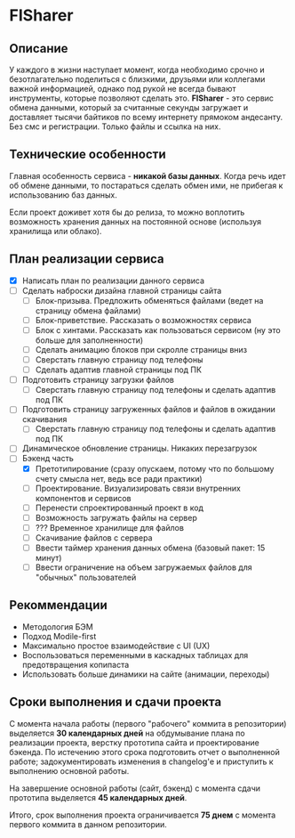 # FISharer

## Описание

У каждого в жизни наступает момент, когда необходимо срочно и безотлагательно поделиться с близкими, друзьями или коллегами важной информацией, однако под рукой не всегда бывают инструменты, которые позволяют сделать это. **FISharer** - это сервис обмена данными, который за считанные секунды загружает и доставляет тысячи байтиков по всему интернету прямоком андесанту. Без смс и регистрации. Только файлы и ссылка на них.

## Технические особенности

Главная особенность сервиса - **никакой базы данных**. Когда речь идет об обмене данными, то постараться сделать обмен ими, не прибегая к использованию баз данных. 

Если проект доживет хотя бы до релиза, то можно воплотить возможность хранения данных на постоянной основе (используя хранилища или облако).

## План реализации сервиса

- [X] Написать план по реализации данного сервиса
- [ ] Сделать наброски дизайна главной страницы сайта
  - [ ] Блок-призыва. Предложить обменяться файлами (ведет на страницу обмена файлами)
  - [ ] Блок-приветствие. Рассказать о возможностях сервиса
  - [ ] Блок с хинтами. Рассказать как пользоваться сервисом (ну это больше для заполненности)
  - [ ] Сделать анимацию блоков при скролле страницы вниз
  - [ ] Сверстать главную страницу под телефоны
  - [ ] Сделать адаптив главной страницы под ПК
- [ ] Подготовить страницу загрузки файлов
  - [ ] Сверстать главную страницу под телефоны и сделать адаптив под ПК
- [ ] Подготовить страницу загруженных файлов и файлов в ожидании скачивания
  - [ ] Сверстать главную страницу под телефоны и сделать адаптив под ПК
- [ ] Динамическое обновление страницы. Никаких перезагрузок
- [ ] Бэкенд часть
  - [x] Претотипирование (сразу опускаем, потому что по большому счету смысла нет, ведь все ради практики)
  - [ ] Проектирование. Визуализировать связи внутренних компонентов и сервисов
  - [ ] Перенести спроектированный проект в код
  - [ ] Возможность загружать файлы на сервер
  - [ ] ??? Временное хранилище для файлов
  - [ ] Скачивание файлов с сервера
  - [ ] Ввести таймер хранения данных обмена (базовый пакет: 15 минут)
  - [ ] Ввести ограничение на объем загружаемых файлов для "обычных" пользователей

## Рекоммендации

* Методология БЭМ
* Подход Modile-first
* Максимально простое взаимодействие с UI (UX)
* Воспользоваться переменными в каскадных таблицах для предотвращения копипаста
* Использовать больше динамики на сайте (анимации, переходы)

## Сроки выполнения и сдачи проекта

С момента начала работы (первого "рабочего" коммита в репозитории) выделяется **30 календарных дней** на обдумывание плана по реализации проекта, верстку прототипа сайта и проектирование бэкенда. По истечению этого срока подготовить отчет о выполненной работе; задокументировать изменения в changelog'е и приступить к выполнению основной работы. 

На завершение основной работы (сайт, бэкенд) с момента сдачи прототипа выделяется **45 календарных дней**. 

Итого, срок выполнения проекта ограничивается **75 днем** с момента первого коммита в данном репозитории.

